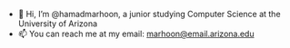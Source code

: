- 👋 Hi, I’m @hamadmarhoon, a junior studying Computer Science at the University of Arizona
- 📫 You can reach me at my email: marhoon@email.arizona.edu

<!---
hamadmarhoon/hamadmarhoon is a ✨ special ✨ repository because its `README.md` (this file) appears on your GitHub profile.
You can click the Preview link to take a look at your changes.
--->
